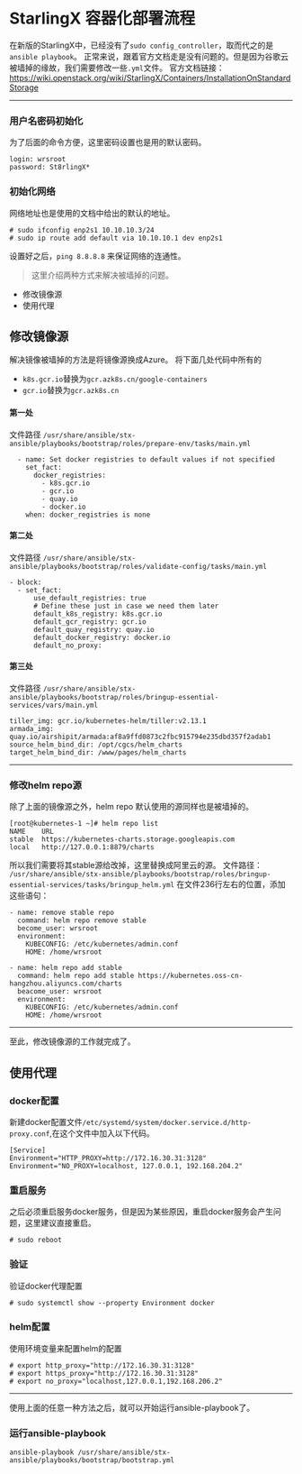 # StarlingX 容器化部署流程

在新版的StarlingX中，已经没有了`sudo config_controller`，取而代之的是`ansible playbook`。
正常来说，跟着官方文档走是没有问题的。但是因为谷歌云被墙掉的缘故，我们需要修改一些`.yml`文件。
官方文档链接：
https://wiki.openstack.org/wiki/StarlingX/Containers/InstallationOnStandardStorage


---

### 用户名密码初始化
为了后面的命令方便，这里密码设置也是用的默认密码。
```
login: wrsroot
password: St8rlingX*
```

### 初始化网络
网络地址也是使用的文档中给出的默认的地址。
```
# sudo ifconfig enp2s1 10.10.10.3/24
# sudo ip route add default via 10.10.10.1 dev enp2s1
```
设置好之后，`ping 8.8.8.8` 来保证网络的连通性。


> 这里介绍两种方式来解决被墙掉的问题。
- 修改镜像源
- 使用代理
## 修改镜像源
解决镜像被墙掉的方法是将镜像源换成Azure。
将下面几处代码中所有的
- `k8s.gcr.io`替换为`gcr.azk8s.cn/google-containers`
- `gcr.io`替换为`gcr.azk8s.cn`
#### 第一处
文件路径
`/usr/share/ansible/stx-ansible/playbooks/bootstrap/roles/prepare-env/tasks/main.yml`
```
  - name: Set docker registries to default values if not specified
    set_fact:
      docker_registries:
        - k8s.gcr.io
        - gcr.io
        - quay.io
        - docker.io
    when: docker_registries is none
```
#### 第二处
文件路径
`/usr/share/ansible/stx-ansible/playbooks/bootstrap/roles/validate-config/tasks/main.yml`
```
- block:
  - set_fact:
      use_default_registries: true
      # Define these just in case we need them later
      default_k8s_registry: k8s.gcr.io
      default_gcr_registry: gcr.io
      default_quay_registry: quay.io
      default_docker_registry: docker.io
      default_no_proxy:
```
#### 第三处
文件路径
`/usr/share/ansible/stx-ansible/playbooks/bootstrap/roles/bringup-essential-services/vars/main.yml`
```
tiller_img: gcr.io/kubernetes-helm/tiller:v2.13.1
armada_img: quay.io/airshipit/armada:af8a9ffd0873c2fbc915794e235dbd357f2adab1
source_helm_bind_dir: /opt/cgcs/helm_charts
target_helm_bind_dir: /www/pages/helm_charts
```
---
### 修改helm repo源
除了上面的镜像源之外，helm repo 默认使用的源同样也是被墙掉的。
```
[root@kubernetes-1 ~]# helm repo list
NAME    URL                                             
stable  https://kubernetes-charts.storage.googleapis.com
local   http://127.0.0.1:8879/charts 
```
所以我们需要将其stable源给改掉，这里替换成阿里云的源。
文件路径：
`/usr/share/ansible/stx-ansible/playbooks/bootstrap/roles/bringup-essential-services/tasks/bringup_helm.yml`
在文件236行左右的位置，添加这些语句：
```
- name: remove stable repo
  command: helm repo remove stable
  become_user: wrsroot
  environment:
    KUBECONFIG: /etc/kubernetes/admin.conf
    HOME: /home/wrsroot

- name: helm repo add stable
  command: helm repo add stable https://kubernetes.oss-cn-hangzhou.aliyuncs.com/charts
  beacome_user: wrsroot
  environment:
    KUBECONFIG: /etc/kubernetes/admin.conf
    HOME: /home/wrsroot
```
---
至此，修改镜像源的工作就完成了。

## 使用代理
### docker配置
新建docker配置文件`/etc/systemd/system/docker.service.d/http-proxy.conf`,在这个文件中加入以下代码。
```
[Service]
Environment="HTTP_PROXY=http://172.16.30.31:3128"
Environment="NO_PROXY=localhost, 127.0.0.1, 192.168.204.2"
```
### 重启服务
之后必须重启服务docker服务，但是因为某些原因，重启docker服务会产生问题，这里建议直接重启。
```
# sudo reboot
```
### 验证
验证docker代理配置
```
# sudo systemctl show --property Environment docker 
```

### helm配置
使用环境变量来配置helm的配置
```
# export http_proxy="http://172.16.30.31:3128"
# export https_proxy="http://172.16.30.31:3128"
# export no_proxy="localhost,127.0.0.1,192.168.206.2"
```


----

使用上面的任意一种方法之后，就可以开始运行ansible-playbook了。

### 运行ansible-playbook
```
ansible-playbook /usr/share/ansible/stx-ansible/playbooks/bootstrap/bootstrap.yml
```